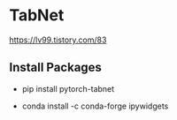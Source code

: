 # TabNet

https://lv99.tistory.com/83

 

## Install Packages

* pip install pytorch-tabnet

* conda install -c conda-forge ipywidgets